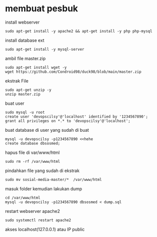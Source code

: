 # membuat pesbuk

install webserver
```
sudo apt-get install -y apache2 && apt-get install -y php php-mysql
```

install database ext
```
sudo apt-get install -y mysql-server
```

ambil file master.zip
```
sudo apt-get install wget -y
wget https://github.com/Condroid98/duck98/blob/main/master.zip
```

ekstrak File
```
sudo apt-get unzip -y
unzip master.zip
```

buat user
```
sudo mysql -u root
create user 'devopscilsy'@'localhost' identified by '1234567890';
grant all privileges on *.* to 'devopscilsy'@'localhost';
```

buat database di user yang sudah di buat
```
mysql -u devopscilsy -p1234567890 <<hehe
create database dbsosmed;
```

hapus file di var/www/html
```
sudo rm -rf /var/www/html
```

pindahkan file yang sudah di ekstrak
```
sudo mv sosial-media-master/*  /var/www/html
````

masuk folder kemudian lakukan dump
```
cd /var/www/html
mysql -u devopscilsy -p1234567890 dbsosmed < dump.sql
```

restart webserver apache2
```
sudo systemctl restart apache2
```

akses localhost(127.0.0.1) atau IP public
